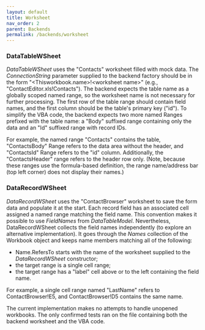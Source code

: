 ```yaml
---
layout: default
title: Worksheet
nav_order: 2
parent: Backends
permalink: /backends/worksheet
---
```


### DataTableWSheet

*DataTableWSheet* uses the "Contacts" worksheet filled with mock data. The *ConnectionString* parameter supplied to the backend factory should be in the form "\<Thisworkbook&#x2E;name\>!\<worksheet name\>" (e.g., "ContactEditor\.xls!Contacts"). The backend expects the table name as a globally scoped named range, so the worksheet name is not necessary for further processing. The first row of the table range should contain field names, and the first column should be the table's primary key ("id"). To simplify the VBA code, the backend expects two more named Ranges prefixed with the table name: a "Body" suffixed range containing only the data and an "Id" suffixed range with record IDs. 

For example, the named range "Contacts" contains the table, "ContactsBody" Range refers to the data area without the header, and "ContactsId" Range refers to the "id" column. Additionally, the "ContactsHeader" range refers to the header row only. (Note, because these ranges use the formula-based definition, the range name/address bar (top left corner) does not display their names.)

### DataRecordWSheet

*DataRecordWSheet* uses the "ContactBrowser" worksheet to save the form data and populate it at the start. Each record field has an associated cell assigned a named range matching the field name. This convention makes it possible to use *FieldNames* from *DataTableModel*. Nevertheless, DataRecordWSheet collects the field names independently (to explore an alternative implementation). It goes through the *Names* collection of the Workbook object and keeps name members matching all of the following:

- Name.RefersTo starts with the name of the worksheet supplied to the *DataRecordWSheet* constructor;
- the target range is a single cell range;
- the target range has a "label" cell above or to the left containing the field name.

For example, a single cell range named "LastName" refers to ContactBrowser!E5, and ContactBrowser!D5 contains the same name.

The current implementation makes no attempts to handle unopened workbooks. The only confirmed tests ran on the file containing both the backend worksheet and the VBA code.